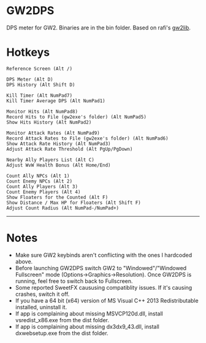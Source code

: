 GW2DPS
=======

DPS meter for GW2. Binaries are in the bin folder. Based on rafi's [gw2lib](http://www.gamerevision.com/showthread.php?3691-Gw2lib&p=45709).

Hotkeys
=======
```
Reference Screen (Alt /)

DPS Meter (Alt D)
DPS History (Alt Shift D)

Kill Timer (Alt NumPad7)
Kill Timer Average DPS (Alt NumPad1)

Monitor Hits (Alt NumPad8)
Record Hits to File (gw2exe's folder) (Alt NumPad5)
Show Hits History (Alt NumPad2)

Monitor Attack Rates (Alt NumPad9)
Record Attack Rates to File (gw2exe's folder) (Alt NumPad6)
Show Attack Rate History (Alt NumPad3)
Adjust Attack Rate Threshold (Alt PgUp/PgDown)

Nearby Ally Players List (Alt C)
Adjust WvW Health Bonus (Alt Home/End)

Count Ally NPCs (Alt 1)
Count Enemy NPCs (Alt 2)
Count Ally Players (Alt 3)
Count Enemy Players (Alt 4)
Show Floaters for the Counted (Alt F)
Show Distance / Max HP for Floaters (Alt Shift F)
Adjust Count Radius (Alt NumPad-/NumPad+)
```

----------------------------------

Notes
=======

- Make sure GW2 keybinds aren't conflicting with the ones I hardcoded above.
- Before launching GW2DPS switch GW2 to "Windowed"/"Windowed Fullscreen" mode (Options->Graphics->Resolution). Once GW2DPS is running, feel free to switch back to Fullscreen. 
- Some reported SweetFX caususing compatiblity issues. If it's causing crashes, switch it off.
- If you have a 64 bit (x64) version of MS Visual C++ 2013 Redistributable installed, uninstall it. 
- If app is complaining about missing MSVCP120d.dll, install vsredist_x86.exe from the dist folder.
- If app is complaining about missing dx3dx9_43.dll, install dxwebsetup.exe from the dist folder.
